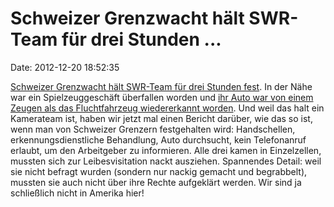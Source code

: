 Schweizer Grenzwacht hält SWR-Team für drei Stunden \...
========================================================

Date: 2012-12-20 18:52:35

[Schweizer Grenzwacht hält SWR-Team für drei Stunden
fest](http://www.swr.de/nachrichten/bw/-/id=1622/nid=1622/did=10756804/1r534gm/index.html).
In der Nähe war ein Spielzeuggeschäft überfallen worden und [ihr Auto
war von einem Zeugen als das Fluchtfahrzeug wiedererkannt
worden](http://www.blick.ch/news/schweiz/deutsches-fernseh-team-in-basel-von-polizei-festgehalten-id2146833.html).
Und weil das halt ein Kamerateam ist, haben wir jetzt mal einen Bericht
darüber, wie das so ist, wenn man von Schweizer Grenzern festgehalten
wird: Handschellen, erkennungsdienstliche Behandlung, Auto durchsucht,
kein Telefonanruf erlaubt, um den Arbeitgeber zu informieren. Alle drei
kamen in Einzelzellen, mussten sich zur Leibesvisitation nackt
ausziehen. Spannendes Detail: weil sie nicht befragt wurden (sondern nur
nackig gemacht und begrabbelt), mussten sie auch nicht über ihre Rechte
aufgeklärt werden. Wir sind ja schließlich nicht in Amerika hier!
